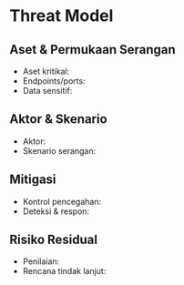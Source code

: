 # Threat Model

## Aset & Permukaan Serangan
- Aset kritikal:
- Endpoints/ports:
- Data sensitif:

## Aktor & Skenario
- Aktor:
- Skenario serangan:

## Mitigasi
- Kontrol pencegahan:
- Deteksi & respon:

## Risiko Residual
- Penilaian:
- Rencana tindak lanjut:
